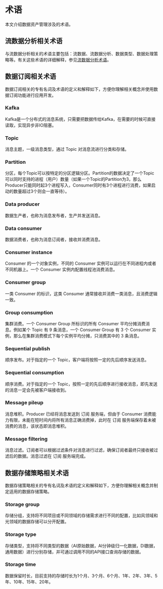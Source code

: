 # 术语

本文介绍数据资产管理涉及的术语。

## 流数据分析相关术语

与流数据分析相关的术语主要包括：流数据、流数据分析、数据类型、数据处理策略等。有关这些术语的详细解释，参见[流数据分析术语](https://www.envisioniot.com/docs/online-data/zh_CN/latest/streaming_concepts.html)。

## 数据订阅相关术语

数据订阅相关的专有名词及术语的定义和解释如下，方便你理解相关概念并使用数据订阅功能进行应用开发。

### Kafka

Kafka是一个分布式的消息系统，只需要把数据传给Kafka，在需要的时候可直接读取，实现异步非IO阻塞。

### Topic

消息主题，一级消息类型，通过 Topic 对消息流进行分类和存储。

### Partition

分区，每个Topic可以按特定的分区逻辑分区。Partition的数据决定了一个Topic可以同时支持的进程（用户）数量（如果一个Topic的Partition为3，那么Producer只能同时起3个进程写入，Consumer同时有3个进程进行消费，如果启动的数量超过3个则会一直等待）。

### Data producer

数据生产者，也称为消息发布者，生产并发送消息。

### Data consumer

数据消费者，也称为消息订阅者，接收并消费消息。

### Consumer instance

Consumer 的一个对象实例，不同的 Consumer 实例可以运行在不同进程内或者不同机器上。一个 Consumer 实例内配置线程池消费消息。

### Consumer group

一类 Consumer 的标识，这类 Consumer 通常接收并消费一类消息，且消费逻辑一致。

### Group consumption

集群消费。一个 Consumer Group 所标识的所有 Consumer 平均分摊消费消息。例如某个 Topic 有 9 条消息，一个 Consumer Group 有 3 个 Consumer 实例，那么在集群消费模式下每个实例平均分摊，只消费其中的 3 条消息。

### Sequential publish

顺序发布。对于指定的一个 Topic，客户端将按照一定的先后顺序发送消息。

### Sequential consumption

顺序消费。对于指定的一个 Topic，按照一定的先后顺序进行接收消息，即先发送的消息一定会先被客户端接收到。

### Message pileup

消息堆积。Producer 已经将消息发送到 订阅 服务端，但由于 Consumer 消费能力有限，未能在短时间内将所有消息正确消费掉，此时在 订阅 服务端保存着未被消费的消息，该状态即消息堆积。

### Message filtering

消息过滤。订阅者可以根据过滤条件对消息进行过滤，确保订阅者最终只接收被过滤后的数据。消息过滤在 订阅 服务端完成。



## 数据存储策略相关术语

数据存储策略相关的专有名词及术语的定义和解释如下，方便你理解相关概念并制定适用的数据存储策略。

### Storage group

存储分组，支持将不同项目或不同领域的存储需求进行不同的配置，比如风领域和光领域的数据存储可以分开配置。

### Storage type

存储类型，支持将不同类型的数据（AI原始数据，AI分钟级归一化数据，DI数据，通用数据）进行分别存储，并可通过调用不同的API接口查询存储的数据。

### Storage time

数据保留时长，目前支持的存储时长为1个月、3个月、6个月、1年、2年、3年、5年、10年、15年、20年。